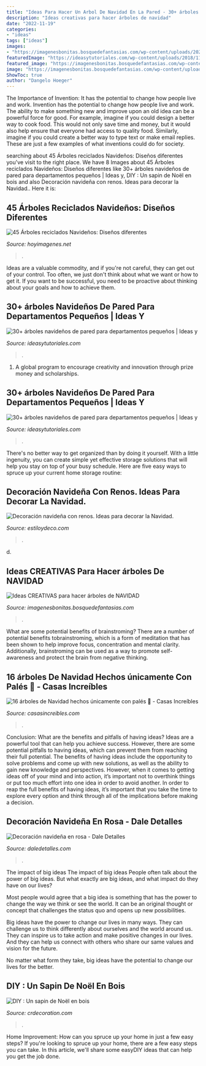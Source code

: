 ```yaml
---
title: "Ideas Para Hacer Un Arbol De Navidad En La Pared - 30+ árboles Navideños De Pared Para Departamentos Pequeños"
description: "Ideas creativas para hacer árboles de navidad"
date: "2022-11-19"
categories:
- "ideas"
tags: ["ideas"]
images:
- "https://imagenesbonitas.bosquedefantasias.com/wp-content/uploads/2020/11/ideas-árboles-navidad-1.jpg"
featuredImage: "https://ideasytutoriales.com/wp-content/uploads/2018/11/Arbol-de-Navidad-para-Pared-09.jpg"
featured_image: "https://imagenesbonitas.bosquedefantasias.com/wp-content/uploads/2020/11/ideas-árboles-navidad-1.jpg"
image: "https://imagenesbonitas.bosquedefantasias.com/wp-content/uploads/2020/11/ideas-árboles-navidad-1.jpg"
ShowToc: true
author: "Dangelo Hoeger"
---
```



The Importance of Invention: It has the potential to change how people live and work.
Invention has the potential to change how people live and work. The ability to make something new and improve upon an old idea can be a powerful force for good. For example, imagine if you could design a better way to cook food. This would not only save time and money, but it would also help ensure that everyone had access to quality food. Similarly, imagine if you could create a better way to type text or make email replies. These are just a few examples of what inventions could do for society.

	

		
searching about 45 Árboles reciclados Navideños: Diseños diferentes you've visit to the right place. We have 8 Images about 45 Árboles reciclados Navideños: Diseños diferentes like 30+ árboles navideños de pared para departamentos pequeños | Ideas y, DIY : Un sapin de Noël en bois and also Decoración navideña con renos. Ideas para decorar la Navidad.. Here it is:
		
    
## 45 Árboles Reciclados Navideños: Diseños Diferentes

<img loading=lazy src="https://hoyimagenes.net/wp-content/uploads/2016/12/4d8bcb08dbe544c4695006ed87e2a8b0.jpg" onerror="this.onerror=null;this.src='https://tse4.mm.bing.net/th?id=OIP.JhBgSFVjMdmlScmfRiM3tAHaLJ&amp;pid=15.1';" alt="45 Árboles reciclados Navideños: Diseños diferentes">

_Source: hoyimagenes.net_

>. 

	

Ideas are a valuable commodity, and if you're not careful, they can get out of your control. Too often, we just don't think about what we want or how to get it. If you want to be successful, you need to be proactive about thinking about your goals and how to achieve them.

    
## 30+ árboles Navideños De Pared Para Departamentos Pequeños | Ideas Y

<img loading=lazy src="http://ideasytutoriales.com/wp-content/uploads/2018/11/Arbol-de-Navidad-para-Pared-02.jpg" onerror="this.onerror=null;this.src='https://tse1.mm.bing.net/th?id=OIP.qq_lEcrWELTJqklZVqt13QHaJ3&amp;pid=15.1';" alt="30+ árboles navideños de pared para departamentos pequeños | Ideas y">

_Source: ideasytutoriales.com_

>. 

	

1. A global program to encourage creativity and innovation through prize money and scholarships. 

    
## 30+ árboles Navideños De Pared Para Departamentos Pequeños | Ideas Y

<img loading=lazy src="https://ideasytutoriales.com/wp-content/uploads/2018/11/Arbol-de-Navidad-para-Pared-09.jpg" onerror="this.onerror=null;this.src='https://tse1.mm.bing.net/th?id=OIP.CRhI8CU9oSxAcWaNfZOP7gHaJ4&amp;pid=15.1';" alt="30+ árboles navideños de pared para departamentos pequeños | Ideas y">

_Source: ideasytutoriales.com_

>. 

	

There's no better way to get organized than by doing it yourself. With a little ingenuity, you can create simple yet effective storage solutions that will help you stay on top of your busy schedule. Here are five easy ways to spruce up your current home storage routine: 

    
## Decoración Navideña Con Renos. Ideas Para Decorar La Navidad.

<img loading=lazy src="https://www.estiloydeco.com/wp-content/uploads/2017/12/decoracion-navidena-con-renos-6.jpg" onerror="this.onerror=null;this.src='https://tse1.mm.bing.net/th?id=OIP.HyueQVFpuda6om6d3067HgHaLW&amp;pid=15.1';" alt="Decoración navideña con renos. Ideas para decorar la Navidad.">

_Source: estiloydeco.com_

>. 

	

d.

    
## Ideas CREATIVAS Para Hacer árboles De NAVIDAD

<img loading=lazy src="https://imagenesbonitas.bosquedefantasias.com/wp-content/uploads/2020/11/ideas-árboles-navidad-1.jpg" onerror="this.onerror=null;this.src='https://tse1.mm.bing.net/th?id=OIP.hXCIvi0bZP6WHAemAqd16QHaNJ&amp;pid=15.1';" alt="Ideas CREATIVAS para hacer árboles de NAVIDAD">

_Source: imagenesbonitas.bosquedefantasias.com_

>. 

	

What are some potential benefits of brainstroming?
There are a number of potential benefits tobrainstroming, which is a form of meditation that has been shown to help improve focus, concentration and mental clarity. Additionally, brainstroming can be used as a way to promote self-awareness and protect the brain from negative thinking.

    
## 16 árboles De Navidad Hechos únicamente Con Palés 🏰 - Casas Increíbles

<img loading=lazy src="https://casasincreibles.com/wp-content/uploads/2016/11/arbol-navidad-con-palets-07.jpg" onerror="this.onerror=null;this.src='https://tse2.mm.bing.net/th?id=OIP.ixL0J8gcu4MxiB6ZAuIyYQHaLH&amp;pid=15.1';" alt="16 árboles de Navidad hechos únicamente con palés 🏰 - Casas Increíbles">

_Source: casasincreibles.com_

>. 

	

Conclusion: What are the benefits and pitfalls of having ideas?
Ideas are a powerful tool that can help you achieve success. However, there are some potential pitfalls to having ideas, which can prevent them from reaching their full potential. The benefits of having ideas include the opportunity to solve problems and come up with new solutions, as well as the ability to gain new knowledge and perspectives. However, when it comes to getting ideas off of your mind and into action, it’s important not to overthink things or put too much effort into one idea in order to avoid another. In order to reap the full benefits of having ideas, it’s important that you take the time to explore every option and think through all of the implications before making a decision.

    
## Decoración Navideña En Rosa - Dale Detalles

<img loading=lazy src="https://i2.wp.com/www.daledetalles.com/wp-content/uploads/2016/09/navidad-en-rosa6.jpg" onerror="this.onerror=null;this.src='https://tse1.mm.bing.net/th?id=OIP.6xJftCHU4Hb60gow44_WdwAAAA&amp;pid=15.1';" alt="Decoración navideña en rosa - Dale Detalles">

_Source: daledetalles.com_

>. 

	

The impact of big ideas
The impact of big ideas
People often talk about the power of big ideas. But what exactly are big ideas, and what impact do they have on our lives?

Most people would agree that a big idea is something that has the power to change the way we think or see the world. It can be an original thought or concept that challenges the status quo and opens up new possibilities.

Big ideas have the power to change our lives in many ways. They can challenge us to think differently about ourselves and the world around us. They can inspire us to take action and make positive changes in our lives. And they can help us connect with others who share our same values and vision for the future.

No matter what form they take, big ideas have the potential to change our lives for the better.

    
## DIY : Un Sapin De Noël En Bois

<img loading=lazy src="http://www.crdecoration.com/blog-decoration/wp-content/uploads/2013/11/DIY-Sapin-de-Noel-en-bois-7.jpg" onerror="this.onerror=null;this.src='https://tse4.mm.bing.net/th?id=OIP.1nGCXQg2vLdG0sOSUnVuPQHaMO&amp;pid=15.1';" alt="DIY : Un sapin de Noël en bois">

_Source: crdecoration.com_

>. 

	

Home Improvement: How can you spruce up your home in just a few easy steps?
If you're looking to spruce up your home, there are a few easy steps you can take. In this article, we'll share some easyDIY ideas that can help you get the job done.

